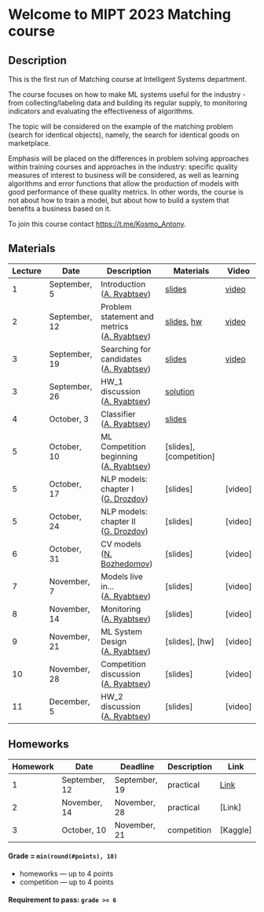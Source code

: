 # Welcome to MIPT 2023 Matching course

## Description
This is the first run of Matching course at Intelligent Systems department.

The course focuses on how to make ML systems useful for the industry - from collecting/labeling data and building its regular supply, to monitoring indicators and evaluating the effectiveness of algorithms.
 
The topic will be considered on the example of the matching problem (search for identical objects), namely, the search for identical goods on marketplace.
 
Emphasis will be placed on the differences in problem solving approaches within training courses and approaches in the industry: specific quality measures of interest to business will be considered, as well as learning algorithms and error functions that allow the production of models with good performance of these quality metrics. In other words, the course is not about how to train a model, but about how to build a system that benefits a business based on it.

To join this course contact https://t.me/Kosmo_Antony.

## Materials

| Lecture | Date | Description | Materials                                                              | Video                                                 |
|---------|------|-------------|---------------------------------------------------------------------|-------------------------------------------------------|
| 1 | September, 5 | Introduction <br /> ([A. Ryabtsev](https://github.com/anryabtsev)) | [slides](https://github.com/anryabtsev/matching-course/blob/main/lectures/matching_lecture_01.pdf)                  | [video](https://youtu.be/Wjg9dFlHuqs)  |
| 2 | September, 12 | Problem statement and metrics <br /> ([A. Ryabtsev](https://github.com/anryabtsev))|[slides](https://github.com/anryabtsev/matching-course/blob/main/lectures/matching_lecture_02.pdf), [hw](https://github.com/anryabtsev/matching-course/tree/main/homeworks/hw1) | [video](https://youtu.be/OaqppIdrymM)  |
| 3 | September, 19 | Searching for candidates <br /> ([A. Ryabtsev](https://github.com/anryabtsev)) | [slides](https://github.com/anryabtsev/matching-course/blob/main/lectures/matching_lecture_03.pdf)             | [video](https://youtu.be/ZxdhTgsD2G8)  |
| 3 | September, 26 | HW_1 discussion <br /> ([A. Ryabtsev](https://github.com/anryabtsev)) |    [solution](https://github.com/anryabtsev/matching-course/blob/main/homeworks/hw1/matching_mipt_HW_1_SOLUTION.ipynb)     |   |
| 4 | October, 3 | Classifier <br /> ([A. Ryabtsev](https://github.com/anryabtsev)) | [slides](https://github.com/anryabtsev/matching-course/blob/main/lectures/matching_lecture_04.pdf)       |  |
| 5 | October, 10 | ML Competition beginning <br /> ([A. Ryabtsev](https://github.com/anryabtsev)) | [slides], [competition] |  |
| 5 | October, 17 | NLP models: chapter I <br /> ([G. Drozdov](https://drozdikgleb.github.io/)) | [slides] |  [video] |
| 5 | October, 24 | NLP models: chapter II <br /> ([G. Drozdov](https://drozdikgleb.github.io/)) | [slides] |  [video] |
| 6 | October, 31 | CV models <br /> ([N. Bozhedomov]()) |[slides] | [video] |
| 7 | November, 7 | Models live in... <br /> ([A. Ryabtsev](https://github.com/anryabtsev)) | [slides] | [video] |
| 8 | November, 14 | Monitoring <br /> ([A. Ryabtsev](https://github.com/anryabtsev)) | [slides] | [video] |
| 9 | November, 21 | ML System Design <br /> ([A. Ryabtsev](https://github.com/anryabtsev)) | [slides], [hw] | [video] |
| 10 | November, 28 | Competition discussion <br /> ([A. Ryabtsev](https://github.com/anryabtsev)) | [slides] | [video] |
| 11 | December, 5 | HW_2 discussion <br /> ([A. Ryabtsev](https://github.com/anryabtsev)) | [slides] | [video] |



## Homeworks

| Homework | Date       | Deadline          | Description | Link                                  |
|---------|------------|-------------------|--------|---------------------------------------|
| 1 | September, 12 | September, 19 | practical | [Link](https://github.com/anryabtsev/matching-course/tree/main/homeworks/hw1) |
| 2 | November, 14  | November, 28 | practical | [Link] |
| 3 | October, 10 | November, 21 | competition | [Kaggle] |

#### Grade = `min(round(#points), 10)`
- homeworks — up to 4 points
- competition — up to 4 points

#### Requirement to pass: `grade >= 6`
